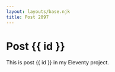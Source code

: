 ```yaml
---
layout: layouts/base.njk
title: Post 2097
---
```


# Post {{ id }}

This is post {{ id }} in my Eleventy project.
